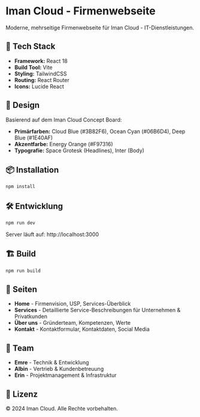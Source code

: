 # Iman Cloud - Firmenwebseite

Moderne, mehrseitige Firmenwebseite für Iman Cloud - IT-Dienstleistungen.

## 🚀 Tech Stack

- **Framework:** React 18
- **Build Tool:** Vite
- **Styling:** TailwindCSS
- **Routing:** React Router
- **Icons:** Lucide React

## 🎨 Design

Basierend auf dem Iman Cloud Concept Board:
- **Primärfarben:** Cloud Blue (#3B82F6), Ocean Cyan (#06B6D4), Deep Blue (#1E40AF)
- **Akzentfarbe:** Energy Orange (#F97316)
- **Typografie:** Space Grotesk (Headlines), Inter (Body)

## 📦 Installation

```bash
npm install
```

## 🛠️ Entwicklung

```bash
npm run dev
```

Server läuft auf: http://localhost:3000

## 🏗️ Build

```bash
npm run build
```

## 📄 Seiten

- **Home** - Firmenvision, USP, Services-Überblick
- **Services** - Detaillierte Service-Beschreibungen für Unternehmen & Privatkunden
- **Über uns** - Gründerteam, Kompetenzen, Werte
- **Kontakt** - Kontaktformular, Kontaktdaten, Social Media

## 👥 Team

- **Emre** - Technik & Entwicklung
- **Albin** - Vertrieb & Kundenbetreuung
- **Erin** - Projektmanagement & Infrastruktur

## 📝 Lizenz

© 2024 Iman Cloud. Alle Rechte vorbehalten.
